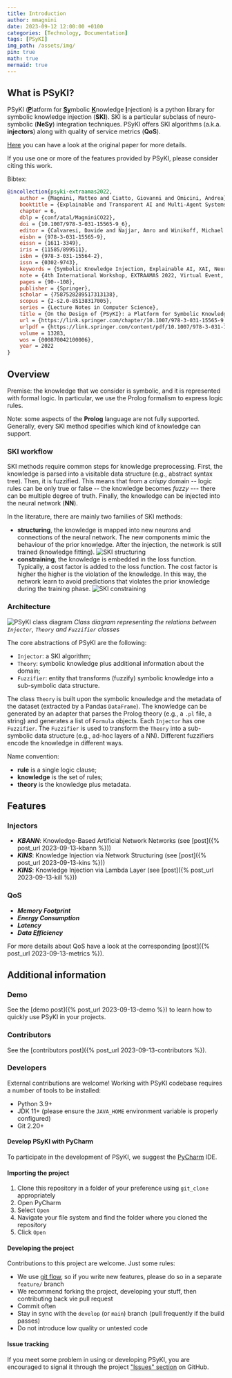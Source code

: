 ```yaml
---
title: Introduction
author: mmagnini
date: 2023-09-12 12:00:00 +0100
categories: [Technology, Documentation]
tags: [PSyKI]
img_path: /assets/img/
pin: true
math: true
mermaid: true
---
```

## What is PSyKI?

PSyKI (<u><b>P</b></u>latform for <u><b>Sy</b></u>mbolic <u><b>K</b></u>nowledge <u><b>I</b></u>njection) is a python library for symbolic knowledge injection (<b>SKI</b>).
SKI is a particular subclass of neuro-symbolic (<b>NeSy</b>) integration techniques.
PSyKI offers SKI algorithms (a.k.a. <b>injectors</b>) along with quality of service metrics (<b>QoS</b>).

[Here](https://link.springer.com/chapter/10.1007/978-3-031-15565-9_6) you can have a look at the original paper for more details.

If you use one or more of the features provided by PSyKI, please consider citing this work.

Bibtex: 
```bibtex
@incollection{psyki-extraamas2022,
    author = {Magnini, Matteo and Ciatto, Giovanni and Omicini, Andrea},
    booktitle = {Explainable and Transparent AI and Multi-Agent Systems},
    chapter = 6,
    dblp = {conf/atal/MagniniCO22},
    doi = {10.1007/978-3-031-15565-9_6},
    editor = {Calvaresi, Davide and Najjar, Amro and Winikoff, Michael and Främling, Kary},
    eisbn = {978-3-031-15565-9},
    eissn = {1611-3349},
    iris = {11585/899511},
    isbn = {978-3-031-15564-2},
    issn = {0302-9743},
    keywords = {Symbolic Knowledge Injection, Explainable AI, XAI, Neural Networks, PSyKI},
    note = {4th International Workshop, EXTRAAMAS 2022, Virtual Event, May 9--10, 2022, Revised Selected Papers},
    pages = {90--108},
    publisher = {Springer},
    scholar = {7587528289517313138},
    scopus = {2-s2.0-85138317005},
    series = {Lecture Notes in Computer Science},
    title = {On the Design of {PSyKI}: a Platform for Symbolic Knowledge Injection into Sub-Symbolic Predictors},
    url = {https://link.springer.com/chapter/10.1007/978-3-031-15565-9_6},
    urlpdf = {https://link.springer.com/content/pdf/10.1007/978-3-031-15565-9_6.pdf},
    volume = 13283,
    wos = {000870042100006},
    year = 2022
}
```

## Overview

Premise: the knowledge that we consider is symbolic, and it is represented with formal logic.
In particular, we use the Prolog formalism to express logic rules.

Note: some aspects of the <b>Prolog</b> language are not fully supported.
Generally, every SKI method specifies which kind of knowledge can support.

### SKI workflow

SKI methods require common steps for knowledge preprocessing.
First, the knowledge is parsed into a visitable data structure (e.g., abstract syntax tree).
Then, it is fuzzified.
This means that from a <i>crispy</i> domain -- logic rules can be only true or false -- the knowledge becomes <i>fuzzy</i> --- there can be multiple degree of truth.
Finally, the knowledge can be injected into the neural network (<b>NN</b>).

In the literature, there are mainly two families of SKI methods:
- <b>structuring</b>, the knowledge is mapped into new neurons and connections of the neural network.
The new components mimic the behaviour of the prior knowledge.
After the injection, the network is still trained (knowledge fitting).
![SKI structuring](injection-structuring.png)
- <b>constraining</b>, the knowledge is embedded in the loss function.
Typically, a cost factor is added to the loss function.
The cost factor is higher the higher is the violation of the knowledge.
In this way, the network learn to avoid predictions that violates the prior knowledge during the training phase.
![SKI constraining](injection-constraining.png)

### Architecture

![PSyKI class diagram](https://www.plantuml.com/plantuml/svg/TLF1Rjim3BthAnvyweQvGA_1C7Gx32YMvTBUYc9WPDdH8ec1H6z8i_pxP3bnd64z9NmKtoCVwVia5ANtJgcqjM57aJoS3KRsEmEEic6bTgItr1auxgm-A0NGEaaaBVZAqVUE3XbJm541WSLWpIBimUtvWGA0XeIG2tijVJG5QZc2HcB4tWsW2KqXKOEGTfGIdZQ6u_vGAfnDydnYVS4sy6zdciwC0bRBSnRu01la1QsXGUY7fzt_qeNxb3mgXPCCghiAx-iQLQYczjNnOaCswjg4X_3JQE5O6lpEZN7OHJEeSHoWHube-zTNsrfJ05iARavwKdxUBSRIkOtHTXi1jvF2Od55Z3wOfjSaffaRD_dsxM7rEBfcWy3HliWVvm-MoyCy_l9vjHehMiSaO6ywciKTUK_p5gjDFfHObyCnOc82jyD48DTnjBBngG8bhEuKHdhStfQeT3S6fG4RjSjyAC-rmZGqFlwfwu9erALg_3lIJV1oURMboV3qpyMUyN5C_BB9oiqRLvMNGc7_ncNFDugdI26rcI0XxVsQtUcWqzb-1Y7rwthANdyDc2smp74vnkpHfyaCTN4bMvUpipwKkiyKlNT_0G00)
*Class diagram representing the relations between `Injector`, `Theory` and `Fuzzifier` classes*

<!--
To generate/edit the class diagram browse the URL above, after replacing `svg` with `uml`
-->

The core abstractions of PSyKI are the following:

 - `Injector`: a SKI algorithm;
 - `Theory`: symbolic knowledge plus additional information about the domain;
 - `Fuzzifier`: entity that transforms (fuzzify) symbolic knowledge into a sub-symbolic data structure.

The class `Theory` is built upon the symbolic knowledge and the metadata of the dataset (extracted by a Pandas `DataFrame`).
The knowledge can be generated by an adapter that parses the Prolog theory (e.g., a `.pl` file, a string) and generates a list of `Formula` objects.
Each `Injector` has one `Fuzzifier`.
The `Fuzzifier` is used to transform the `Theory` into a sub-symbolic data structure (e.g., ad-hoc layers of a NN).
Different fuzzifiers encode the knowledge in different ways.

Name convention:

 - <b>rule</b> is a single logic clause;
 - <b>knowledge</b> is the set of rules;
 - <b>theory</b> is the knowledge plus metadata.


## Features

### Injectors

- <b><i>KBANN</i></b>: Knowledge-Based Artificial Network Networks (see [post]({% post_url 2023-09-13-kbann %}))
- <b><i>KINS</i></b>: Knowledge Injection via Network Structuring (see [post]({% post_url 2023-09-13-kins %}))
- <b><i>KINS</i></b>: Knowledge Injection via Lambda Layer (see [post]({% post_url 2023-09-13-kill %}))

### QoS

- <b><i>Memory Footprint</i></b>
- <b><i>Energy Consumption</i></b>
- <b><i>Latency</i></b>
- <b><i>Data Efficiency</i></b>

For more details about QoS have a look at the corresponding [post]({% post_url 2023-09-13-metrics %}).

## Additional information

### Demo

See the [demo post]({% post_url 2023-09-13-demo %}) to learn how to quickly use PSyKI in your projects.

### Contributors

See the [contributors post]({% post_url 2023-09-13-contributors %}). 

### Developers

External contributions are welcome!
Working with PSyKI codebase requires a number of tools to be installed:
* Python 3.9+
* JDK 11+ (please ensure the `JAVA_HOME` environment variable is properly configured)
* Git 2.20+

#### Develop PSyKI with PyCharm

To participate in the development of PSyKI, we suggest the [PyCharm](https://www.jetbrains.com/pycharm/) IDE.

#### Importing the project

1. Clone this repository in a folder of your preference using `git_clone` appropriately
2. Open PyCharm
3. Select `Open`
4. Navigate your file system and find the folder where you cloned the repository
5. Click `Open`

#### Developing the project

Contributions to this project are welcome. Just some rules:
* We use [git flow](https://github.com/nvie/gitflow), so if you write new features, please do so in a separate `feature/` branch
* We recommend forking the project, developing your stuff, then contributing back vie pull request
* Commit often
* Stay in sync with the `develop` (or `main`) branch (pull frequently if the build passes)
* Do not introduce low quality or untested code

#### Issue tracking
If you meet some problem in using or developing PSyKI, you are encouraged to signal it through the project
["Issues" section](https://github.com/psykei/psyki-python/issues) on GitHub.
